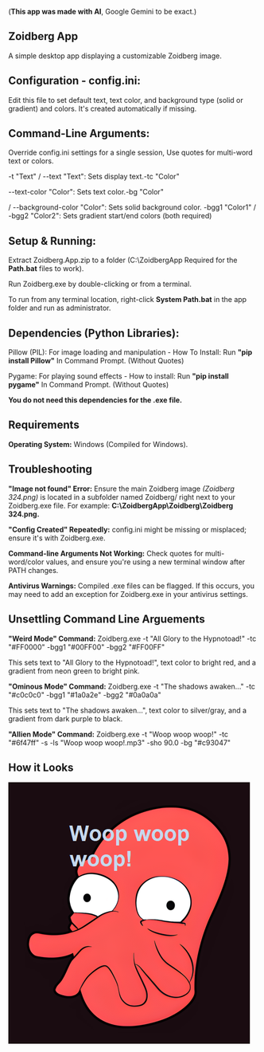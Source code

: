 ­(**This app was made with AI**, Google Gemini to be exact.)

## Zoidberg App
A simple desktop app displaying a customizable Zoidberg image. 

## Configuration - config.ini: 
 Edit this file to set default text, text color, and background type (solid or gradient) and colors. It's created automatically if missing. 

## Command-Line Arguments: 
Override config.ini settings for a single session, Use quotes for multi-word text or colors.


-t "Text" / --text "Text": Sets display text.-tc "Color"

 --text-color "Color": Sets text color.-bg "Color"

 / --background-color "Color": Sets solid background color. -bgg1 "Color1" / -bgg2 "Color2": Sets gradient start/end colors (both required)


## Setup & Running:
Extract Zoidberg.App.zip to a folder (C:\ZoidbergApp Required for the **Path.bat** files to work).

Run Zoidberg.exe by double-clicking or from a terminal.

To run from any terminal location, right-click **System Path.bat** in the app folder and run as administrator.

## Dependencies (Python Libraries):

Pillow (PIL): For image loading and manipulation - How To Install: Run **"pip install Pillow"** In Command Prompt. (Without Quotes)

Pygame: For playing sound effects - How to install: Run **"pip install pygame"** In Command Prompt. (Without Quotes)

**You do not need this dependencies for the .exe file.**


## Requirements

**Operating System:** Windows (Compiled for Windows).

## Troubleshooting

**"Image not found" Error:** Ensure the main Zoidberg image *(Zoidberg 324.png)* is located in a subfolder named Zoidberg/ right next to your Zoidberg.exe file.
For example: **C:\ZoidbergApp\Zoidberg\Zoidberg 324.png.**

**"Config Created" Repeatedly:** config.ini might be missing or misplaced; ensure it's with Zoidberg.exe.

**Command-line Arguments Not Working:** Check quotes for multi-word/color values, and ensure you're using a new terminal window after PATH changes. 


**Antivirus Warnings:** Compiled .exe files can be flagged. If this occurs, you may need to add an exception for Zoidberg.exe in your antivirus settings.


## Unsettling Command Line Arguements

**"Weird Mode" Command:** 
Zoidberg.exe -t "All Glory to the Hypnotoad!" -tc "#FF0000" -bgg1 "#00FF00" -bgg2 "#FF00FF"

This sets text to "All Glory to the Hypnotoad!", text color to bright red, and a gradient from neon green to bright pink.

**"Ominous Mode" Command:**
Zoidberg.exe -t "The shadows awaken..." -tc "#c0c0c0" -bgg1 "#1a0a2e" -bgg2 "#0a0a0a"

This sets text to "The shadows awaken...", text color to silver/gray, and a gradient from dark purple to black.

**"Allien Mode" Command:** 
Zoidberg.exe -t "Woop woop woop!" -tc "#6f47ff" -s -ls "Woop woop woop!.mp3" -sho 90.0 -bg "#c93047"


## How it Looks


![Zoidberg App Screenshot](zoidberg_app_screenshot.png)

